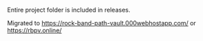 Entire project folder is included in releases.

Migrated to https://rock-band-path-vault.000webhostapp.com/ or https://rbpv.online/
